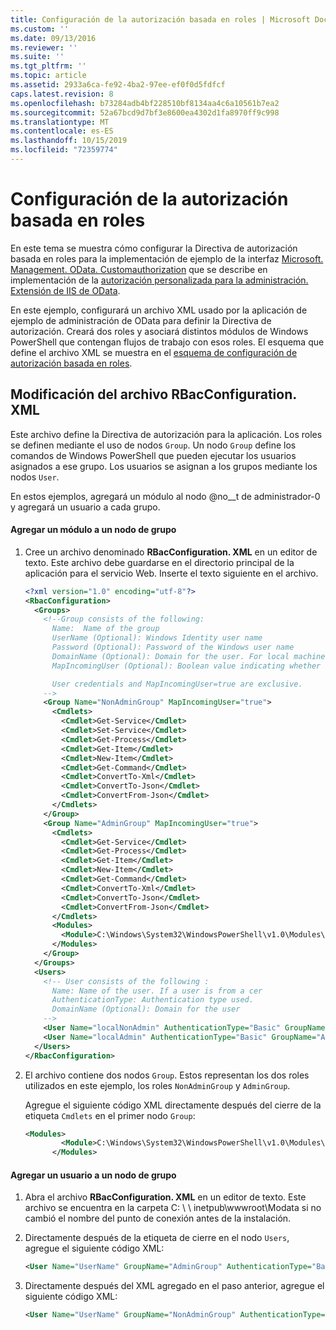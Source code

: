 ```yaml
---
title: Configuración de la autorización basada en roles | Microsoft Docs
ms.custom: ''
ms.date: 09/13/2016
ms.reviewer: ''
ms.suite: ''
ms.tgt_pltfrm: ''
ms.topic: article
ms.assetid: 2933a6ca-fe92-4ba2-97ee-ef0f0d5fdfcf
caps.latest.revision: 8
ms.openlocfilehash: b73284adb4bf228510bf8134aa4c6a10561b7ea2
ms.sourcegitcommit: 52a67bcd9d7bf3e8600ea4302d1fa8970ff9c998
ms.translationtype: MT
ms.contentlocale: es-ES
ms.lasthandoff: 10/15/2019
ms.locfileid: "72359774"
---
```

# <a name="configuring-role-based-authorization"></a>Configuración de la autorización basada en roles

En este tema se muestra cómo configurar la Directiva de autorización basada en roles para la implementación de ejemplo de la interfaz [Microsoft. Management. OData. Customauthorization](/dotnet/api/Microsoft.Management.Odata.CustomAuthorization) que se describe en implementación de la [autorización personalizada para la administración. Extensión de IIS de OData](./implementing-custom-authorization-for-a-management-odata-web-service.md).

En este ejemplo, configurará un archivo XML usado por la aplicación de ejemplo de administración de OData para definir la Directiva de autorización. Creará dos roles y asociará distintos módulos de Windows PowerShell que contengan flujos de trabajo con esos roles. El esquema que define el archivo XML se muestra en el [esquema de configuración de autorización basada en roles](./role-based-authorization-configuration-schema.md).

## <a name="modifying-the-rbacconfigurationxml-file"></a>Modificación del archivo RBacConfiguration. XML

Este archivo define la Directiva de autorización para la aplicación. Los roles se definen mediante el uso de nodos `Group`. Un nodo `Group` define los comandos de Windows PowerShell que pueden ejecutar los usuarios asignados a ese grupo. Los usuarios se asignan a los grupos mediante los nodos `User`.

En estos ejemplos, agregará un módulo al nodo @no__t de administrador-0 y agregará un usuario a cada grupo.

#### <a name="adding-a-module-to-a-group-node"></a>Agregar un módulo a un nodo de grupo

1. Cree un archivo denominado **RBacConfiguration. XML** en un editor de texto. Este archivo debe guardarse en el directorio principal de la aplicación para el servicio Web. Inserte el texto siguiente en el archivo.

   ```xml
   <?xml version="1.0" encoding="utf-8"?>
   <RbacConfiguration>
     <Groups>
       <!--Group consists of the following:
         Name:  Name of the group
         UserName (Optional): Windows Identity user name
         Password (Optional): Password of the Windows user name
         DomainName (Optional): Domain for the user. For local machine account either do not include them or give the machine name. Do not give empty string
         MapIncomingUser (Optional): Boolean value indicating whether to execute cmdlet in the context of network client.

         User credentials and MapIncomingUser=true are exclusive.
       -->
       <Group Name="NonAdminGroup" MapIncomingUser="true">
         <Cmdlets>
           <Cmdlet>Get-Service</Cmdlet>
           <Cmdlet>Set-Service</Cmdlet>
           <Cmdlet>Get-Process</Cmdlet>
           <Cmdlet>Get-Item</Cmdlet>
           <Cmdlet>New-Item</Cmdlet>
           <Cmdlet>Get-Command</Cmdlet>
           <Cmdlet>ConvertTo-Xml</Cmdlet>
           <Cmdlet>ConvertTo-Json</Cmdlet>
           <Cmdlet>ConvertFrom-Json</Cmdlet>
         </Cmdlets>
       </Group>
       <Group Name="AdminGroup" MapIncomingUser="true">
         <Cmdlets>
           <Cmdlet>Get-Service</Cmdlet>
           <Cmdlet>Get-Process</Cmdlet>
           <Cmdlet>Get-Item</Cmdlet>
           <Cmdlet>New-Item</Cmdlet>
           <Cmdlet>Get-Command</Cmdlet>
           <Cmdlet>ConvertTo-Xml</Cmdlet>
           <Cmdlet>ConvertTo-Json</Cmdlet>
           <Cmdlet>ConvertFrom-Json</Cmdlet>
         </Cmdlets>
         <Modules>
           <Module>C:\Windows\System32\WindowsPowerShell\v1.0\Modules\ServerManager\ServerManager.psd1</Module>
         </Modules>
       </Group>
     </Groups>
     <Users>
       <!-- User consists of the following :
         Name: Name of the user. If a user is from a cer
         AuthenticationType: Authentication type used.
         DomainName (Optional): Domain for the user
       -->
       <User Name="localNonAdmin" AuthenticationType="Basic" GroupName="NonAdminGroup" />
       <User Name="localAdmin" AuthenticationType="Basic" GroupName="AdminGroup" />
     </Users>
   </RbacConfiguration>
   ```

2. El archivo contiene dos nodos `Group`. Estos representan los dos roles utilizados en este ejemplo, los roles `NonAdminGroup` y `AdminGroup`.

   Agregue el siguiente código XML directamente después del cierre de la etiqueta `Cmdlets` en el primer nodo `Group`:

   ```xml
   <Modules>
           <Module>C:\Windows\System32\WindowsPowerShell\v1.0\Modules\ServerManager\ServerManager.psd1</Module>
         </Modules>
   ```

#### <a name="adding-a-user-to-a-group-node"></a>Agregar un usuario a un nodo de grupo

1. Abra el archivo **RBacConfiguration. XML** en un editor de texto. Este archivo se encuentra en la carpeta C: \\ \ inetpub\wwwroot\Modata si no cambió el nombre del punto de conexión antes de la instalación.

2. Directamente después de la etiqueta de cierre en el nodo `Users`, agregue el siguiente código XML:

   ```xml
   <User Name="UserName" GroupName="AdminGroup" AuthenticationType="Basic" DomainName="DomainName"/>
   ```

3. Directamente después del XML agregado en el paso anterior, agregue el siguiente código XML:

   ```xml
   <User Name="UserName" GroupName="NonAdminGroup" AuthenticationType="Basic" DomainName="DomainName"/>
   ```